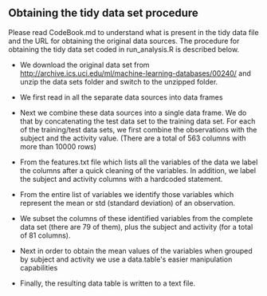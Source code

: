 ## Obtaining the tidy data set procedure

Please read CodeBook.md to understand what is present in the tidy data
file and the URL for obtaining the original data sources. The
procedure for obtaining the tidy data set coded in run_analysis.R is
described below.

* We download the original data set from
  http://archive.ics.uci.edu/ml/machine-learning-databases/00240/ and
  unzip the data sets folder and switch to the unzipped folder.

* We first read in all the separate data sources into data frames

* Next we combine these data sources into a single data frame. We do
  that by concatenating the test data set to the training data
  set. For each of the training/test data sets, we first combine the
  observations with the subject and the activity value. (There are a
  total of 563 columns with more than 10000 rows)

* From the features.txt file which lists all the variables of the data
  we label the columns after a quick cleaning of the variables. In
  addition, we label the subject and activity columns with a hardcoded
  statement.

* From the entire list of variables we identify those variables which
  represent the mean or std (standard deviation) of an observation.

* We subset the columns of these identified variables from the
  complete data set (there are 79 of them), plus the subject and
  activity (for a total of 81 columns).

* Next in order to obtain the mean values of the variables when
  grouped by subject and activity we use a data.table's easier
  manipulation capabilities

* Finally, the resulting data table is written to a text file.

